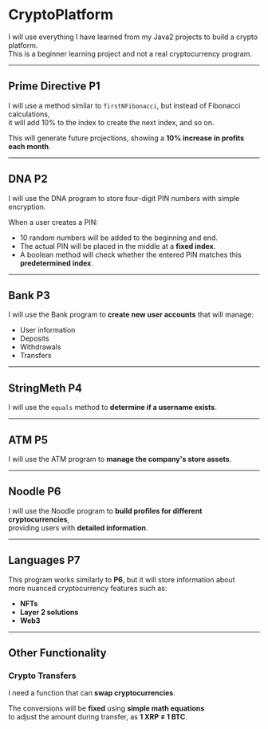 # CryptoPlatform  

I will use everything I have learned from my Java2 projects to build a crypto platform.  
This is a beginner learning project and not a real cryptocurrency program.  

---

## Prime Directive P1  

I will use a method similar to `firstNFibonacci`, but instead of Fibonacci calculations,  
it will add 10% to the index to create the next index, and so on.  

This will generate future projections, showing a **10% increase in profits each month**.  

---

## DNA P2  

I will use the DNA program to store four-digit PIN numbers with simple encryption.  

When a user creates a PIN:  
- 10 random numbers will be added to the beginning and end.  
- The actual PIN will be placed in the middle at a **fixed index**.  
- A boolean method will check whether the entered PIN matches this **predetermined index**.  

---

## Bank P3  

I will use the Bank program to **create new user accounts** that will manage:  
- User information  
- Deposits  
- Withdrawals  
- Transfers  

---

## StringMeth P4  

I will use the `equals` method to **determine if a username exists**.  

---

## ATM P5  

I will use the ATM program to **manage the company's store assets**.  

---

## Noodle P6  

I will use the Noodle program to **build profiles for different cryptocurrencies**,  
providing users with **detailed information**.  

---

## Languages P7  

This program works similarly to **P6**, but it will store information about  
more nuanced cryptocurrency features such as:  
- **NFTs**  
- **Layer 2 solutions**  
- **Web3**  

---

## Other Functionality  

### Crypto Transfers  

I need a function that can **swap cryptocurrencies**.  

The conversions will be **fixed** using **simple math equations**  
to adjust the amount during transfer, as **1 XRP ≠ 1 BTC**.
